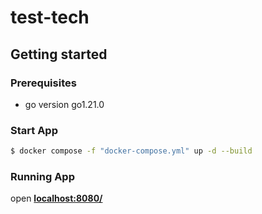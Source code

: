 # test-tech

## Getting started

### Prerequisites

- go version go1.21.0

### Start App

```sh
$ docker compose -f "docker-compose.yml" up -d --build
```

### Running App

open  **[localhost:8080/](http://localhost:8080/)** 

